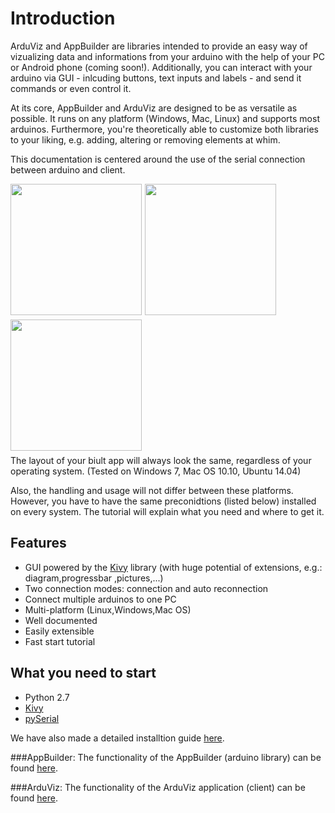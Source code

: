 # Introduction

ArduViz and AppBuilder are libraries intended to provide an easy way of vizualizing data and informations from your arduino with the help of your PC or Android phone (coming soon!). Additionally, you can interact with your arduino via GUI - inlcuding buttons, text inputs and labels - and send it commands or even control it.

At its core, AppBuilder and ArduViz are designed to be as versatile as possible. It runs on any platform (Windows, Mac, Linux) and supports most arduinos. Furthermore, you're theoretically able to customize both libraries to your liking, e.g. adding, altering or removing elements at whim.

This documentation is centered around the use of the serial connection between arduino and client.

<img src="ArduViz_Mac.png" style="float: left; height: 15em; margin-right: 1%; margin-bottom: 0.5em;">
<img src="ArduViz_Win.png" style="float: left; height: 15em; margin-right: 1%; margin-bottom: 0.5em;">
<img src="ArduViz_Linux.png" style="float: left; height: 15em; margin-right: 1%; margin-bottom: 0.5em;">

<p style="clear: both;">

The layout of your biult app will always look the same, regardless of your operating system. (Tested on Windows 7, Mac OS 10.10, Ubuntu 14.04)

Also, the handling and usage will not differ between these platforms. However, you have to have the same preconidtions (listed below) installed on every system. The tutorial will explain what you need and where to get it.																						

## Features
- GUI powered by the [Kivy](http://kivy.org) library (with huge potential of extensions, e.g.: diagram,progressbar ,pictures,...)
- Two connection modes: connection and auto reconnection
- Connect multiple arduinos to one PC
- Multi-platform (Linux,Windows,Mac OS)
- Well documented
- Easily extensible
- Fast start tutorial


## What you need to start
- Python 2.7
- [Kivy](http://kivy.org)
- [pySerial](http://pyserial.sourceforge.net)

We have also made a detailed installtion guide [here](md_documentation_appb_intro.html).


###AppBuilder:
The functionality of the AppBuilder (arduino library) can be found [here](md_documentation_installation.html).

###ArduViz:
The functionality of the ArduViz application (client) can be found [here](md_documentation_arduviz_intro.html).
